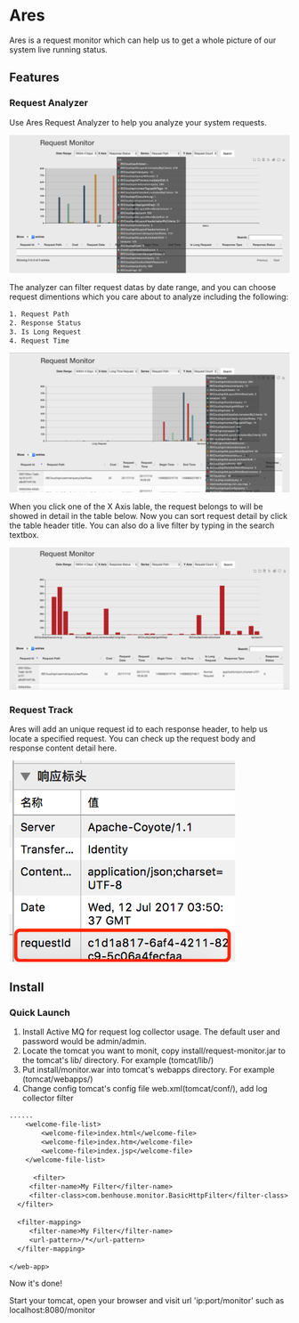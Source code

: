 # Ares

Ares is  a request monitor which can help us to get a whole picture of our system live running status.

## Features
### Request Analyzer
Use Ares Request Analyzer to help you analyze your system requests.

![Analyzer Area](/documents/images/ss1.png)

The analyzer can filter request datas by date range, and you can choose request dimentions which you care about to analyze including the following:

```
1. Request Path
2. Response Status
3. Is Long Request
4. Request Time
```

![Analyzer Area](/documents/images/ss4.png)

When you click one of the X Axis lable, the request belongs to will be showed in detail in the table below.
Now you can sort request detail by click the table header title.
You can also do a live filter by typing in the search textbox.

![Analyzer Area](/documents/images/ss2.png)

### Request Track
Ares will add an unique request id to each response header, to help us locate a specified request.
You can check up the request body and response content detail here.

![Analyzer Area](/documents/images/ss3.png)

## Install
### Quick Launch
1. Install Active MQ for request log collector usage. The default user and password would be admin/admin.
2. Locate the tomcat you want to monit, copy install/request-monitor.jar to the tomcat's lib/ directory. For example (tomcat/lib/)
3. Put install/monitor.war into tomcat's webapps directory. For example (tomcat/webapps/)
4. Change config tomcat's config file web.xml(tomcat/conf/), add log collector filter

```
......
    <welcome-file-list>
        <welcome-file>index.html</welcome-file>
        <welcome-file>index.htm</welcome-file>
        <welcome-file>index.jsp</welcome-file>
    </welcome-file-list>

      <filter>
     <filter-name>My Filter</filter-name>
     <filter-class>com.benhouse.monitor.BasicHttpFilter</filter-class>
  </filter>
  
  <filter-mapping>
     <filter-name>My Filter</filter-name>
     <url-pattern>/*</url-pattern>
  </filter-mapping>

</web-app>
```

Now it's done!

Start your tomcat, open your browser and visit url
'ip:port/monitor'
such as localhost:8080/monitor





